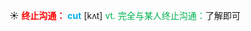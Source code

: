 ☀ <font color="red">**终止沟通：**</font>
<font color="sky blue">**cut**</font> [kʌt] 
<font color="#00b050">vt. 完全与某人终止沟通：</font>了解即可

